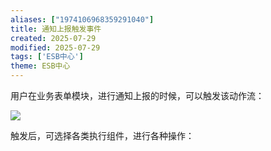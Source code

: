 ```yaml
---
aliases: ["1974106968359291040"]
title: 通知上报触发事件
created: 2025-07-29
modified: 2025-07-29
tags: ['ESB中心']
theme: ESB中心
---
```


用户在业务表单模块，进行通知上报的时候，可以触发该动作流：

![](https://myhelpdoc.oss-cn-heyuan.aliyuncs.com/mdimages/e14e79101c60681995b49566e876cd5f.jpg)

触发后，可选择各类执行组件，进行各种操作：

